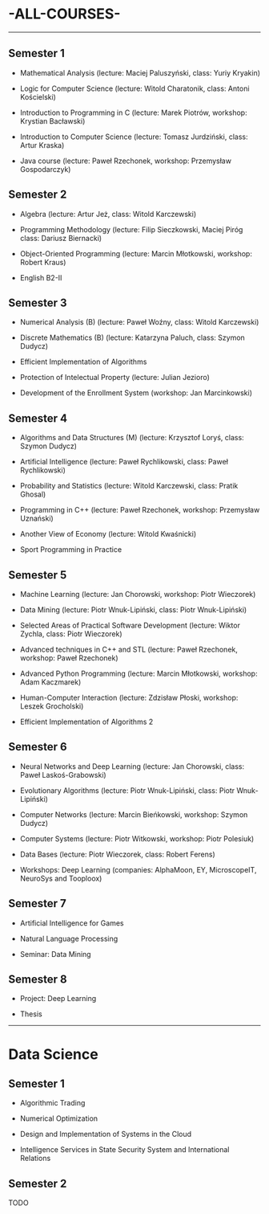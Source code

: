 # -ALL-COURSES-

---

## Semester 1

  * Mathematical Analysis (lecture: Maciej Paluszyński, class: Yuriy Kryakin)

  * Logic for Computer Science (lecture: Witold Charatonik, class: Antoni Kościelski)

  * Introduction to Programming in C (lecture: Marek Piotrów, workshop: Krystian Bacławski)

  * Introduction to Computer Science (lecture: Tomasz Jurdziński, class: Artur Kraska)

  * Java course (lecture: Paweł Rzechonek, workshop: Przemysław Gospodarczyk)


## Semester 2

  * Algebra (lecture: Artur Jeż, class: Witold Karczewski)

  * Programming Methodology (lecture: Filip Sieczkowski, Maciej Piróg class: Dariusz Biernacki)

  * Object-Oriented Programming (lecture: Marcin Młotkowski, workshop: Robert Kraus)

  * English B2-II


## Semester 3

  * Numerical Analysis (B) (lecture: Paweł Woźny, class: Witold Karczewski)

  * Discrete Mathematics (B) (lecture: Katarzyna Paluch, class: Szymon Dudycz)

  * Efficient Implementation of Algorithms

  * Protection of Intelectual Property (lecture: Julian Jezioro)

  * Development of the Enrollment System (workshop: Jan Marcinkowski)


## Semester 4

  * Algorithms and Data Structures (M) (lecture: Krzysztof Loryś, class: Szymon Dudycz)

  * Artificial Intelligence (lecture: Paweł Rychlikowski, class: Paweł Rychlikowski)

  * Probability and Statistics (lecture: Witold Karczewski, class: Pratik Ghosal)

  * Programming in C++ (lecture: Paweł Rzechonek, workshop: Przemysław Uznański)

  * Another View of Economy (lecture: Witold Kwaśnicki)

  * Sport Programming in Practice


## Semester 5

  * Machine Learning (lecture: Jan Chorowski, workshop: Piotr Wieczorek)

  * Data Mining (lecture: Piotr Wnuk-Lipiński, class: Piotr Wnuk-Lipiński)

  * Selected Areas of Practical Software Development (lecture: Wiktor Zychla, class: Piotr Wieczorek)

  * Advanced techniques in C++ and STL  (lecture: Paweł Rzechonek, workshop: Paweł Rzechonek)

  * Advanced Python Programming  (lecture: Marcin Młotkowski, workshop: Adam Kaczmarek)

  * Human-Computer Interaction (lecture: Zdzisław Płoski, workshop: Leszek Grocholski)

  * Efficient Implementation of Algorithms 2


## Semester 6

  * Neural Networks and Deep Learning (lecture: Jan Chorowski, class: Paweł Laskoś-Grabowski)

  * Evolutionary Algorithms (lecture: Piotr Wnuk-Lipiński, class: Piotr Wnuk-Lipiński)

  * Computer Networks (lecture: Marcin Bieńkowski, workshop: Szymon Dudycz)

  * Computer Systems (lecture: Piotr Witkowski, workshop: Piotr Polesiuk)

  * Data Bases (lecture: Piotr Wieczorek, class: Robert Ferens)

  * Workshops: Deep Learning (companies: AlphaMoon, EY, MicroscopeIT, NeuroSys and Tooploox)

## Semester 7

* Artificial Intelligence for Games

* Natural Language Processing

* Seminar: Data Mining


## Semester 8

* Project: Deep Learning

* Thesis


---

# Data Science

## Semester 1

* Algorithmic Trading

* Numerical Optimization

* Design and Implementation of Systems in the Cloud

* Intelligence Services in State Security System and International Relations

## Semester 2

TODO
